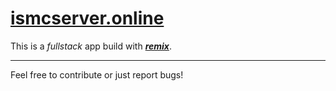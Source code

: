 # **[ismcserver.online](https://ismcserver.online/)**

This is a _fullstack_ app build with **_[remix](https://remix.run)_**.

---

Feel free to contribute or just report bugs!
